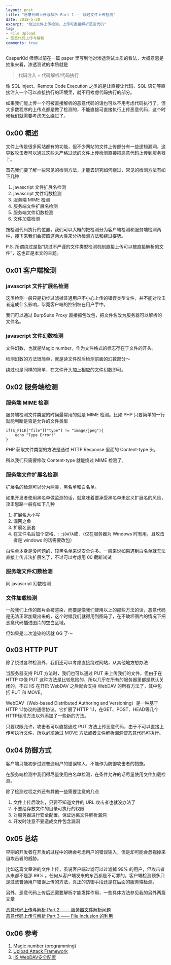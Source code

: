 ```yaml
---
layout: post
title: "恶意代码上传与解析 Part 1 —— 绕过文件上传检测"
date: 2018-5-30
excerpt: "绕过文件上传检测，上传可直接解析恶意代码"
tag:
- File Upload
- 恶意代码上传与解析
comments: true
---
```




CasperKid 师傅以前在一篇 paper 里写到他对渗透测试本质的看法，大概意思是抽象来看，渗透测试的本质就是

> 代码注入 + 代码解析/代码执行

像 SQL Inject、Remote Code Execution 之类的是让直接让代码、SQL 语句等直接注入一个可以直接执行的环境里，就不用考虑代码执行的部分。

如果我们能上传一个可被直接解析的恶意代码的话也可以不用考虑代码执行了，但大多数程序的上传点都是做了检测的，不能直接可直接执行上传恶意代码，这个时候我们就需要考虑怎么绕过了。

## 0x00 概述

文件上传是很多网站都有的功能，但不少网站的文件上传部分有一些逻辑漏洞，这导致攻击者可以通过这些未严格过滤的文件上传检测直接把恶意代码上传到服务器上。

首先我们要了解一些常见的检测方法，才能去研究如何绕过，常见的检测方法有如下几种

1. javascript 文件扩展名检测
2. javascript 文件幻数检测
3. 服务端 MIME 检测
4. 服务端文件扩展名检测
5. 服务端文件幻数检测
6. 文件加载检测

按检测代码执行的位置，我们可以大概的把检测分为客户端检测和服务端检测两种，接下来我们会按照这两大类来分析检测方法和绕过姿势。

P.S. 所谓绕过是指“绕过不严谨的文件类型检测机制直接上传可以被直接解析的文件”，这也正是本文的主题。



## 0x01 客户端检测


### javascript 文件扩展名检测

这类检测一般只是初步过滤掉普通用户不小心上传的错误类型文件，并不能对攻击者造成什么影响，毕竟客户端的控制权在用户手中。

我们可以通过 BurpSuite Proxy 直接抓包改包，把文件名改为服务器可以解析的文件名。


### javascript 文件幻数检测

文件幻数，也就是Magic number，作为文件格式的标志存在于文件的开头。

检测幻数的方法很简单，就是读文件然后检测前面的幻数部分～

绕过也是同样的简单，在文件开头加上相应的文件幻数即可。



## 0x02 服务端检测


### 服务端 MIME 检测

服务端检测文件类型的时候最常用的就是 MIME 检测。比如 PHP 只要简单的一行就能判断是否是允许的文件类型

    if($_FILE["file"]["type"] != "image/jpeg"){
        echo "Type Error!"
    }

PHP 获取文件类型的方法是通过 HTTP Response 里面的 Content-type 头。

所以我们只需要修改 Content-type 就能绕过 MIME 检测了。


### 服务端文件扩展名检测

扩展名的检测可以分为两类，黑名单和白名单。

如果开发者使用黑名单做监测的话，就意味着要承受黑名单未定义扩展名的风险，攻击思路一般有如下几种

1. 扩展名大小写
2. 漏网之鱼
3. 扩展名嵌套
4. 在文件名后加个空格、`::$DATA`或`.`（仅在服务器为 Windows 时有用，且攻击者是 windows 的话需要改包）

白名单本身是没问题的，较黑名单来说安全许多。一般来说如果遇到白名单就无法直接上传非法扩展名了，不过可以考虑用 00 截断试试


### 服务端文件幻数检测

同 javascript 幻数检测


### 文件加载检测

一般我们上传的图片会被渲染，而要是像我们使用以上的那些方法的话，恶意代码是无法正常加载出来的，这个时候我们就得用到图马了，在不破坏图片的情况下把恶意代码插进图片的空白区域。

但如果是二次渲染的话就 GG 了～



## 0x03 HTTP PUT

除了绕过各种检测外，我们还可以考虑直接绕过网站，从其他地方想办法

当服务器支持 PUT 方法时，我们也可以通过 PUT 来上传我们的文件，但由于在 HTTP 中像 PUT 这种方法是比较危险的，所以几乎在所有的服务器里都是默认关闭的，不过 IIS 在开启 WebDAV 之后就会支持 WebDAV 的所有方法了，其中包括 PUT 和 MOVE。

WebDAV（Web-based Distributed Authoring and Versioning）是一种基于 HTTP 1.1协议的通信协议。它扩展了HTTP 1.1，在GET、POST、HEAD等几个HTTP标准方法以外添加了一些新的方法。

只要权限允许，攻击者可以直接通过 PUT 方法上传恶意代码，由于不可以直接上传可执行文件，所以必须通过 MOVE 方法或者文件解析漏洞使恶意代码可执行。



## 0x04 防御方式

客户端只能初步过滤普通用户的错误输入，不能作为防御攻击者的措施。

在服务端检测中我们得尽量使用白名单检测，在条件允许的话尽量使用文件加载检测。

除了检测过程之外还有其他一些需要注意的几点

1. 文件上传后改名，只要不知道文件的 URL 攻击者也就没办法了
2. 不要给存放文件的目录可执行的权限
3. 对服务器进行安全配置，保证远离文件解析漏洞
4. 开发时注意不要造成文件包含漏洞


## 0x05 总结

早期的开发者在开发的过程中的确会考虑用户的错误输入，但是却可能会忽视掉来自攻击者的威胁。

比如这篇文章讲的文件上传，虽说客户端过滤可以过滤掉 99% 的用户，但攻击者从来都不是那 99% 。任何从客户端发来的东西都是不可靠的，客户端检测顶多只是过滤普通用户错误上传的方法，真正的防御手段还是在后面的服务端检测。

另外，恶意代码上传后还需要解析才能发挥作用，一些具体方法参见我的另外两篇文章

[恶意代码上传与解析 Part 2 —— 服务器文件解析问题](https://aquilao.github.io/Blog/parsing_vulnerability/)  
[恶意代码上传与解析 Part 3 —— File Inclusion 的利用](https://aquilao.github.io/Blog/file_inclusion/)


## 0x06 参考

1. [Magic number (programming)](https://en.wikipedia.org/wiki/Magic_number_%28programming%29)
2. [Upload Attack Framework](https://github.com/Aquilao/Blog/tree/master/assets/other_assets/Upload_Attack_Framework.pdf)
3. [IIS WebDAV安全配置](https://www.2cto.com/article/201307/228165.html)

